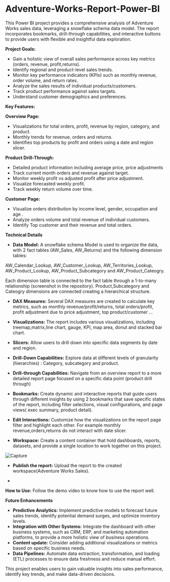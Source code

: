 # Adventure-Works-Report-Power-BI

This Power BI project provides a comprehensive analysis of Adventure Works sales data, leveraging a snowflake schema data model. The report incorporates bookmarks, drill-through capabilities, and interactive buttons to provide users with flexible and insightful data exploration.

**Project Goals:**

- Gain a holistic view of overall sales performance across key metrics (orders, revenue, profit,returns).
- Identify regional and product-level sales trends.
- Monitor key performance indicators (KPIs) such as monthly revenue, order volume, and return rates.
- Analyze the sales results of individual products/customers.
- Track product performance against sales targets.
- Understand customer demographics and preferences.
  
**Key Features:**

 **Overview Page:**

- Visualizations for total orders, profit, revenue by region, category, and product.
- Monthly trends for revenue, orders and returns.
- Identifies top products by profit and orders using a date and region slicer.

**Product Drill-Through:**

- Detailed product information including average price, price adjustments
- Track current month orders and revenue against target.
- Monitor weekly profit vs adjusted profit after price adjustment.
- Visualize forecasted weekly profit.
- Track weekly return volume over time.

**Customer Page:**

- Visualize orders distribution by income level, gender, occupation and age .
- Analyze orders volume and total revenue of individual customers.
- Identify Top customer and their revenue and total orders.

**Technical Details**

 *  **Data Model:**  A snowflake schema Model is used to organize the data, with 2 fact tables (AW_Sales, AW_Returns) and the following dimension tables:
  
  AW_Calendar_Lookup, AW_Customer_Lookup, AW_Territories_Lookup, AW_Product_Lookup, AW_Product_Subcategory and AW_Product_Cateogry.
   
  Each dimension table is connected to the fact table through a 1-to-many relationship (screenshot in the repository). Product,Subcategory and Cateogry dimensions are connected creating a hierarchical structure.
  
 * **DAX Measures:** Several DAX measures are created to calculate key metrics, such as monthly revenue/profit/returns, total orders/profit, profit adjustment due to price adjustment, top product/customer ...
 * **Visualizations:** The report includes various visualizations, including treemap,matrix,line chart, gauge, KPI, map area, donut and stacked bar chart.
 * **Slicers:** Allow users to drill down into specific data segments by date and region.
 * **Drill-Down Capabilities:** Explore data at different levels of granularity (hierarchies) : Category, subcategory and product.
 * **Drill-through Capabilities:** Navigate from an overview report to a more detailed report page focused on a specific data point (product drill through)
* **Bookmarks:** Create dynamic and interactive reports that guide users through different insights by using 2 bookmarks that save specific states of the report, including filter selections, visual configurations, and page views( exec summary, product detail).

* **Edit Interactions:** Customize how the visualizations on the report page filter and highlight each other. For example monthly revenue,orders,returns do not interact with date slicer.

* **Workspace:** Create a content container that hold dashboards, reports, datasets, and provide a single location to work together on this project.

![Capture](https://github.com/user-attachments/assets/82d67609-69a0-4325-8c86-21b0db07acf2)


* **Publish the report:** Upload the report to the created workspace(Adventure Works Sales).


* 
 **How to Use:**
 Follow the demo video to know how to use the report well.
 

**Future Enhancements**

* **Predictive Analytics:** Implement predictive models to forecast future sales trends, identify potential demand surges, and optimize inventory levels.
* **Integration with Other Systems:** Integrate the dashboard with other business systems, such as CRM, ERP, and marketing automation platforms, to provide a more holistic view of business operations.
* **Content update:** Consider adding additional visualizations or metrics based on specific business needs.
* **Data Pipelines:** Automate data extraction, transformation, and loading (ETL) processes to ensure data freshness and reduce manual effort.


This project enables users to gain valuable insights into sales performance, identify key trends, and make data-driven decisions.

